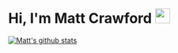 # Hi, I'm Matt Crawford <img src="https://raw.githubusercontent.com/MartinHeinz/MartinHeinz/master/wave.gif" width="30px">

[![Matt's github stats](https://github-readme-stats.vercel.app/api?username=macrawford&count_private=true&hide=stars&show_icons=true)](https://github.com/macrawford/github-readme-stats)
<!--
**macrawford/macrawford** is a ✨ _special_ ✨ repository because its `README.md` (this file) appears on your GitHub profile.

Here are some ideas to get you started:

- 🔭 I’m currently working on ...
- 🌱 I’m currently learning ...
- 👯 I’m looking to collaborate on ...
- 🤔 I’m looking for help with ...
- 💬 Ask me about ...
- 📫 How to reach me: ...
- 😄 Pronouns: ...
- ⚡ Fun fact: ...
-->
